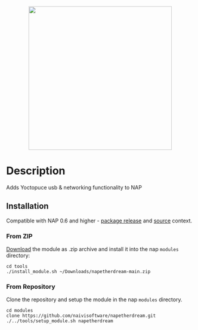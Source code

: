 <br>
<p align="center">
  <img width=384 src="https://download.nap.tech/identity/svg/logos/nap_logo_blue.svg">
</p>
	
# Description

Adds Yoctopuce usb & networking functionality to NAP

## Installation
Compatible with NAP 0.6 and higher - [package release](https://github.com/napframework/nap/releases) and [source](https://github.com/napframework/nap) context. 

### From ZIP

[Download](https://github.com/naivisoftware/napetherdream/archive/refs/heads/main.zip) the module as .zip archive and install it into the nap `modules` directory:
```
cd tools
./install_module.sh ~/Downloads/napetherdream-main.zip
```

### From Repository

Clone the repository and setup the module in the nap `modules` directory.

```
cd modules
clone https://github.com/naivisoftware/napetherdream.git
./../tools/setup_module.sh napetherdream
```

